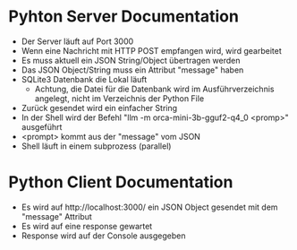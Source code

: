 # Pyhton Server Documentation

- Der Server läuft auf Port 3000
- Wenn eine Nachricht mit HTTP POST empfangen wird, wird gearbeitet
- Es muss aktuell ein JSON String/Object übertragen werden
- Das JSON Object/String muss ein Attribut "message" haben
- SQLite3 Datenbank die Lokal läuft
  - Achtung, die Datei für die Datenbank wird im Ausführverzeichnis angelegt, nicht im Verzeichnis der Python File
- Zurück gesendet wird ein einfacher String
- In der Shell wird der Befehl "llm -m orca-mini-3b-gguf2-q4_0 \<promp\>" ausgeführt
- \<prompt\> kommt aus der "message" vom JSON
- Shell läuft in einem subprozess (parallel)

# Python Client Documentation

- Es wird auf http://localhost:3000/ ein JSON Object gesendet mit dem "message" Attribut
- Es wird auf eine response gewartet
- Response wird auf der Console ausgegeben
